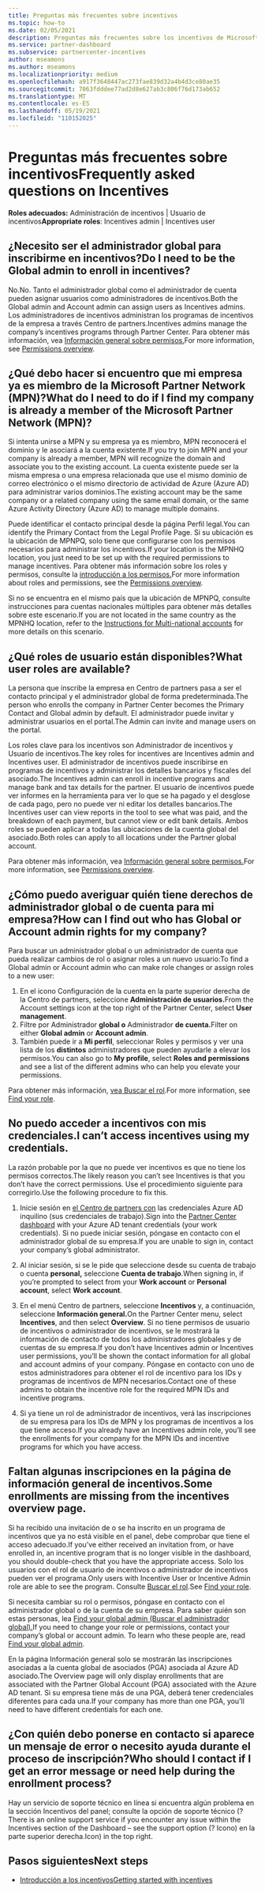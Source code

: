 ```yaml
---
title: Preguntas más frecuentes sobre incentivos
ms.topic: how-to
ms.date: 02/05/2021
description: Preguntas más frecuentes sobre los incentivos de Microsoft. En este artículo se incluyen preguntas sobre los roles de usuario, cómo inscribirse o qué hacer con los mensajes de error.
ms.service: partner-dashboard
ms.subservice: partnercenter-incentives
author: mseamons
ms.author: mseamons
ms.localizationpriority: medium
ms.openlocfilehash: a917f3648447ac273fae839d32a4b4d3ce80ae35
ms.sourcegitcommit: 7063fdddee77ad2d8e627ab3c806f76d173ab652
ms.translationtype: MT
ms.contentlocale: es-ES
ms.lasthandoff: 05/19/2021
ms.locfileid: "110152025"
---
```

# <a name="frequently-asked-questions-on-incentives"></a><span data-ttu-id="c916a-104">Preguntas más frecuentes sobre incentivos</span><span class="sxs-lookup"><span data-stu-id="c916a-104">Frequently asked questions on Incentives</span></span>

<span data-ttu-id="c916a-105">**Roles adecuados:** Administración de incentivos | Usuario de incentivos</span><span class="sxs-lookup"><span data-stu-id="c916a-105">**Appropriate roles**: Incentives admin | Incentives user</span></span>

## <a name="do-i-need-to-be-the-global-admin-to-enroll-in-incentives"></a><span data-ttu-id="c916a-106">¿Necesito ser el administrador global para inscribirme en incentivos?</span><span class="sxs-lookup"><span data-stu-id="c916a-106">Do I need to be the Global admin to enroll in incentives?</span></span>

<span data-ttu-id="c916a-107">No.</span><span class="sxs-lookup"><span data-stu-id="c916a-107">No.</span></span> <span data-ttu-id="c916a-108">Tanto el administrador global como el administrador de cuenta pueden asignar usuarios como administradores de incentivos.</span><span class="sxs-lookup"><span data-stu-id="c916a-108">Both the Global admin and Account admin can assign users as Incentives admins.</span></span> <span data-ttu-id="c916a-109">Los administradores de incentivos administran los programas de incentivos de la empresa a través Centro de partners.</span><span class="sxs-lookup"><span data-stu-id="c916a-109">Incentives admins manage the company’s incentives programs through Partner Center.</span></span> <span data-ttu-id="c916a-110">Para obtener más información, vea [Información general sobre permisos.](permissions-overview.md)</span><span class="sxs-lookup"><span data-stu-id="c916a-110">For more information, see [Permissions overview](permissions-overview.md).</span></span>

## <a name="what-do-i-need-to-do-if-i-find-my-company-is-already-a-member-of-the-microsoft-partner-network-mpn"></a><span data-ttu-id="c916a-111">¿Qué debo hacer si encuentro que mi empresa ya es miembro de la Microsoft Partner Network (MPN)?</span><span class="sxs-lookup"><span data-stu-id="c916a-111">What do I need to do if I find my company is already a member of the Microsoft Partner Network (MPN)?</span></span>

<span data-ttu-id="c916a-112">Si intenta unirse a MPN y su empresa ya es miembro, MPN reconocerá el dominio y le asociará a la cuenta existente.</span><span class="sxs-lookup"><span data-stu-id="c916a-112">If you try to join MPN and your company is already a member, MPN will recognize the domain and associate you to the existing account.</span></span> <span data-ttu-id="c916a-113">La cuenta existente puede ser la misma empresa o una empresa relacionada que use el mismo dominio de correo electrónico o el mismo directorio de actividad de Azure (Azure AD) para administrar varios dominios.</span><span class="sxs-lookup"><span data-stu-id="c916a-113">The existing account may be the same company or a related company using the same email domain, or the same Azure Activity Directory (Azure AD) to manage multiple domains.</span></span>

<span data-ttu-id="c916a-114">Puede identificar el contacto principal desde la página Perfil legal.</span><span class="sxs-lookup"><span data-stu-id="c916a-114">You can identify the Primary Contact from the Legal Profile Page.</span></span> <span data-ttu-id="c916a-115">Si su ubicación es la ubicación de MPNPQ, solo tiene que configurarse con los permisos necesarios para administrar los incentivos.</span><span class="sxs-lookup"><span data-stu-id="c916a-115">If your location is the MPNHQ location, you just need to be set up with the required permissions to manage incentives.</span></span> <span data-ttu-id="c916a-116">Para obtener más información sobre los roles y permisos, consulte la [introducción a los permisos.](permissions-overview.md)</span><span class="sxs-lookup"><span data-stu-id="c916a-116">For more information about roles and permissions, see the [Permissions overview](permissions-overview.md).</span></span>

<span data-ttu-id="c916a-117">Si no se encuentra en el mismo país que la [](https://support.microsoft.com/help/4515619/special-considerations-for-multi-national-partners-joining-the-microso) ubicación de MPNPQ, consulte instrucciones para cuentas nacionales múltiples para obtener más detalles sobre este escenario.</span><span class="sxs-lookup"><span data-stu-id="c916a-117">If you are not located in the same country as the MPNHQ location, refer to the [Instructions for Multi-national accounts](https://support.microsoft.com/help/4515619/special-considerations-for-multi-national-partners-joining-the-microso) for more details on this scenario.</span></span>

## <a name="what-user-roles-are-available"></a><span data-ttu-id="c916a-118">¿Qué roles de usuario están disponibles?</span><span class="sxs-lookup"><span data-stu-id="c916a-118">What user roles are available?</span></span>

<span data-ttu-id="c916a-119">La persona que inscribe la empresa en Centro de partners pasa a ser el contacto principal y el administrador global de forma predeterminada.</span><span class="sxs-lookup"><span data-stu-id="c916a-119">The person who enrolls the company in Partner Center becomes the Primary Contact and Global admin by default.</span></span> <span data-ttu-id="c916a-120">El administrador puede invitar y administrar usuarios en el portal.</span><span class="sxs-lookup"><span data-stu-id="c916a-120">The Admin can invite and manage users on the portal.</span></span>

<span data-ttu-id="c916a-121">Los roles clave para los incentivos son Administrador de incentivos y Usuario de incentivos.</span><span class="sxs-lookup"><span data-stu-id="c916a-121">The key roles for incentives are Incentives admin and Incentives user.</span></span> <span data-ttu-id="c916a-122">El administrador de incentivos puede inscribirse en programas de incentivos y administrar los detalles bancarios y fiscales del asociado.</span><span class="sxs-lookup"><span data-stu-id="c916a-122">The Incentives admin can enroll in incentive programs and manage bank and tax details for the partner.</span></span> <span data-ttu-id="c916a-123">El usuario de incentivos puede ver informes en la herramienta para ver lo que se ha pagado y el desglose de cada pago, pero no puede ver ni editar los detalles bancarios.</span><span class="sxs-lookup"><span data-stu-id="c916a-123">The Incentives user can view reports in the tool to see what was paid, and the breakdown of each payment, but cannot view or edit bank details.</span></span> <span data-ttu-id="c916a-124">Ambos roles se pueden aplicar a todas las ubicaciones de la cuenta global del asociado.</span><span class="sxs-lookup"><span data-stu-id="c916a-124">Both roles can apply to all locations under the Partner global account.</span></span>

<span data-ttu-id="c916a-125">Para obtener más información, vea [Información general sobre permisos.](permissions-overview.md)</span><span class="sxs-lookup"><span data-stu-id="c916a-125">For more information, see [Permissions overview](permissions-overview.md).</span></span>

## <a name="how-can-i-find-out-who-has-global-or-account-admin-rights-for-my-company"></a><span data-ttu-id="c916a-126">¿Cómo puedo averiguar quién tiene derechos de administrador global o de cuenta para mi empresa?</span><span class="sxs-lookup"><span data-stu-id="c916a-126">How can I find out who has Global or Account admin rights for my company?</span></span>

<span data-ttu-id="c916a-127">Para buscar un administrador global o un administrador de cuenta que pueda realizar cambios de rol o asignar roles a un nuevo usuario:</span><span class="sxs-lookup"><span data-stu-id="c916a-127">To find a Global admin or Account admin who can make role changes or assign roles to a new user:</span></span>

1. <span data-ttu-id="c916a-128">En el icono Configuración de la cuenta en la parte superior derecha de la Centro de partners, seleccione **Administración de usuarios.**</span><span class="sxs-lookup"><span data-stu-id="c916a-128">From the Account settings icon at the top right of the Partner Center, select **User management**.</span></span>
2. <span data-ttu-id="c916a-129">Filtre por Administrador **global o** Administrador **de cuenta.**</span><span class="sxs-lookup"><span data-stu-id="c916a-129">Filter on either **Global admin** or **Account admin**.</span></span>
3. <span data-ttu-id="c916a-130">También puede ir a **Mi perfil**, seleccionar Roles y permisos y ver una lista de los **distintos** administradores que pueden ayudarle a elevar los permisos.</span><span class="sxs-lookup"><span data-stu-id="c916a-130">You can also go to **My profile**, select **Roles and permissions** and see a list of the different admins who can help you elevate your permissions.</span></span>
 
<span data-ttu-id="c916a-131">Para obtener más información, [vea Buscar el rol](find-your-role.md).</span><span class="sxs-lookup"><span data-stu-id="c916a-131">For more information, see [Find your role](find-your-role.md).</span></span>  

## <a name="i-cant-access-incentives-using-my-credentials"></a><span data-ttu-id="c916a-132">No puedo acceder a incentivos con mis credenciales.</span><span class="sxs-lookup"><span data-stu-id="c916a-132">I can’t access incentives using my credentials.</span></span>

<span data-ttu-id="c916a-133">La razón probable por la que no puede ver incentivos es que no tiene los permisos correctos.</span><span class="sxs-lookup"><span data-stu-id="c916a-133">The likely reason you can’t see Incentives is that you don’t have the correct permissions.</span></span> <span data-ttu-id="c916a-134">Use el procedimiento siguiente para corregirlo.</span><span class="sxs-lookup"><span data-stu-id="c916a-134">Use the following procedure to fix this.</span></span>

1. <span data-ttu-id="c916a-135">Inicie sesión en [el Centro de partners con](https://partner.microsoft.com/dashboard/) las credenciales Azure AD inquilino (sus credenciales de trabajo).</span><span class="sxs-lookup"><span data-stu-id="c916a-135">Sign into the [Partner Center dashboard](https://partner.microsoft.com/dashboard/) with your Azure AD tenant credentials (your work credentials).</span></span> <span data-ttu-id="c916a-136">Si no puede iniciar sesión, póngase en contacto con el administrador global de su empresa.</span><span class="sxs-lookup"><span data-stu-id="c916a-136">If you are unable to  sign in, contact your company’s global administrator.</span></span>

2. <span data-ttu-id="c916a-137">Al iniciar sesión, si se le pide  que seleccione desde su cuenta de trabajo o cuenta **personal,** seleccione **Cuenta de trabajo**.</span><span class="sxs-lookup"><span data-stu-id="c916a-137">When signing in, if you’re prompted to select from your **Work account** or **Personal account**, select **Work account**.</span></span>

3. <span data-ttu-id="c916a-138">En el menú Centro de partners, seleccione **Incentivos** y, a continuación, seleccione **Información general.**</span><span class="sxs-lookup"><span data-stu-id="c916a-138">On the Partner Center menu, select **Incentives**, and then select **Overview**.</span></span> <span data-ttu-id="c916a-139">Si no tiene permisos de usuario de incentivos o administrador de incentivos, se le mostrará la información de contacto de todos los administradores globales y de cuentas de su empresa.</span><span class="sxs-lookup"><span data-stu-id="c916a-139">If you don’t have Incentives admin or Incentives user permissions,  you’ll be shown the contact information for all global and account admins of your company.</span></span> <span data-ttu-id="c916a-140">Póngase en contacto con uno de estos administradores para obtener el rol de incentivo para los IDs y programas de incentivos de MPN necesarios.</span><span class="sxs-lookup"><span data-stu-id="c916a-140">Contact one of these admins to obtain the incentive role for the required MPN IDs and incentive programs.</span></span>

4. <span data-ttu-id="c916a-141">Si ya tiene un rol de administrador de incentivos, verá las inscripciones de su empresa para los IDs de MPN y los programas de incentivos a los que tiene acceso.</span><span class="sxs-lookup"><span data-stu-id="c916a-141">If you already have an Incentives admin role, you’ll see the enrollments for your company for the MPN IDs and incentive programs for which you have access.</span></span>

## <a name="some-enrollments-are-missing-from-the-incentives-overview-page"></a><span data-ttu-id="c916a-142">Faltan algunas inscripciones en la página de información general de incentivos.</span><span class="sxs-lookup"><span data-stu-id="c916a-142">Some enrollments are missing from the incentives overview page.</span></span>

<span data-ttu-id="c916a-143">Si ha recibido una invitación de o se ha inscrito en un programa de incentivos que ya no está visible en el panel, debe comprobar que tiene el acceso adecuado.</span><span class="sxs-lookup"><span data-stu-id="c916a-143">If you’ve either received an invitation from, or have enrolled in, an incentive program that is no longer visible in the dashboard, you should double-check that you have the appropriate access.</span></span> <span data-ttu-id="c916a-144">Solo los usuarios con el rol de usuario de incentivos o administrador de incentivos pueden ver el programa.</span><span class="sxs-lookup"><span data-stu-id="c916a-144">Only users with Incentive User or Incentive Admin role are able to see the program.</span></span> <span data-ttu-id="c916a-145">Consulte [Buscar el rol](./find-your-role.md).</span><span class="sxs-lookup"><span data-stu-id="c916a-145">See [Find your role](./find-your-role.md).</span></span>

<span data-ttu-id="c916a-146">Si necesita cambiar su rol o permisos, póngase en contacto con el administrador global o de la cuenta de su empresa. Para saber quién son estas personas, lea [Find your global admin (Buscar el administrador global).](./find-your-role.md#find-your-global-admin)</span><span class="sxs-lookup"><span data-stu-id="c916a-146">If you need to change your role or permissions, contact your company’s global or account admin. To learn who these people are, read [Find your global admin](./find-your-role.md#find-your-global-admin).</span></span>

<span data-ttu-id="c916a-147">En la página Información general solo se mostrarán las inscripciones asociadas a la cuenta global de asociados (PGA) asociada al Azure AD asociado.</span><span class="sxs-lookup"><span data-stu-id="c916a-147">The Overview page will only display enrollments that are associated with the Partner Global Account (PGA) associated with the Azure AD tenant.</span></span> <span data-ttu-id="c916a-148">Si su empresa tiene más de una PGA, deberá tener credenciales diferentes para cada una.</span><span class="sxs-lookup"><span data-stu-id="c916a-148">If your company has more than one PGA, you’ll need to have different credentials for each one.</span></span>

## <a name="who-should-i-contact-if-i-get-an-error-message-or-need-help-during-the-enrollment-process"></a><span data-ttu-id="c916a-149">¿Con quién debo ponerse en contacto si aparece un mensaje de error o necesito ayuda durante el proceso de inscripción?</span><span class="sxs-lookup"><span data-stu-id="c916a-149">Who should I contact if I get an error message or need help during the enrollment process?</span></span>

<span data-ttu-id="c916a-150">Hay un servicio de soporte técnico en línea si encuentra algún problema en la sección Incentivos del panel; consulte la opción de soporte técnico (?</span><span class="sxs-lookup"><span data-stu-id="c916a-150">There is an online support service if you encounter any issue within the Incentives section of the Dashboard – see the support option (?</span></span> <span data-ttu-id="c916a-151">Icono) en la parte superior derecha.</span><span class="sxs-lookup"><span data-stu-id="c916a-151">Icon) in the top right.</span></span>

## <a name="next-steps"></a><span data-ttu-id="c916a-152">Pasos siguientes</span><span class="sxs-lookup"><span data-stu-id="c916a-152">Next steps</span></span>

- [<span data-ttu-id="c916a-153">Introducción a los incentivos</span><span class="sxs-lookup"><span data-stu-id="c916a-153">Getting started with incentives</span></span>](incentives-get-started-intro.md)